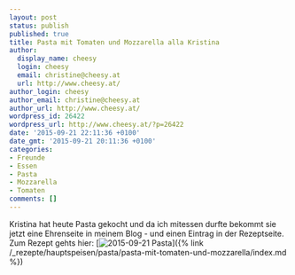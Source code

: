 ```yaml
---
layout: post
status: publish
published: true
title: Pasta mit Tomaten und Mozzarella alla Kristina
author:
  display_name: cheesy
  login: cheesy
  email: christine@cheesy.at
  url: http://www.cheesy.at/
author_login: cheesy
author_email: christine@cheesy.at
author_url: http://www.cheesy.at/
wordpress_id: 26422
wordpress_url: http://www.cheesy.at/?p=26422
date: '2015-09-21 22:11:36 +0100'
date_gmt: '2015-09-21 20:11:36 +0100'
categories:
- Freunde
- Essen
- Pasta
- Mozzarella
- Tomaten
comments: []
---
```

Kristina hat heute Pasta gekocht und da ich mitessen durfte bekommt sie jetzt eine Ehrenseite in meinem Blog - und einen Eintrag in der Rezeptseite.
Zum Rezept gehts hier:
[![2015-09-21 Pasta](http://www.cheesy.at/wp-content/uploads/2015-09-21-Pasta.jpg)]({% link /_rezepte/hauptspeisen/pasta/pasta-mit-tomaten-und-mozzarella/index.md %})
